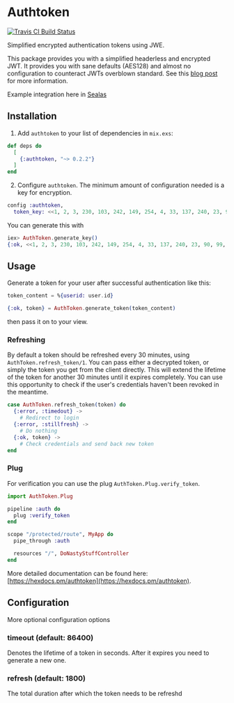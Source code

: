 # Authtoken

[![Travis CI Build Status](https://travis-ci.org/Brainsware/authtoken.svg?branch=master)](https://travis-ci.org/Brainsware/authtoken)

Simplified encrypted authentication tokens using JWE.

This package provides you with a simplified headerless and encrypted JWT. It provides you with sane defaults (AES128) and almost no configuration to counteract JWTs overblown standard. See this [blog post](https://sealas.at/blog/2017-12/tokens-cookies-and-sessions-an-auth-story-part-1/) for more information.

Example integration here in [Sealas](https://github.com/Brainsware/sealas)

## Installation

1. Add `authtoken` to your list of dependencies in `mix.exs`:

```elixir
def deps do
  [
    {:authtoken, "~> 0.2.2"}
  ]
end
```

2. Configure `authtoken`. The minimum amount of configuration needed is a key for encryption.

```elixir
config :authtoken,
  token_key: <<1, 2, 3, 230, 103, 242, 149, 254, 4, 33, 137, 240, 23, 90, 99, 250>>
```

You can generate this with

```elixir
iex> AuthToken.generate_key()
{:ok, <<1, 2, 3, 230, 103, 242, 149, 254, 4, 33, 137, 240, 23, 90, 99, 250>>}
```

## Usage

Generate a token for your user after successful authentication like this:

```elixir
token_content = %{userid: user.id}

{:ok, token} = AuthToken.generate_token(token_content)
```

then pass it on to your view.

### Refreshing

By default a token should be refreshed every 30 minutes, using `AuthToken.refresh_token/1`.
You can pass either a decrypted token, or simply the token you get from the client directly.
This will extend the lifetime of the token for another 30 minutes until it expires completely.
You can use this opportunity to check if the user's credentials haven't been revoked in the meantime.

```elixir
case AuthToken.refresh_token(token) do
  {:error, :timedout} ->
    # Redirect to login
  {:error, :stillfresh} ->
    # Do nothing
  {:ok, token} ->
    # Check credentials and send back new token
end
```

### Plug

For verification you can use the plug `AuthToken.Plug.verify_token`.

```elixir
import AuthToken.Plug

pipeline :auth do
  plug :verify_token
end

scope "/protected/route", MyApp do
  pipe_through :auth

  resources "/", DoNastyStuffController
end
```

More detailed documentation can be found here: [https://hexdocs.pm/authtoken](https://hexdocs.pm/authtoken).

## Configuration

More optional configuration options

### timeout (default: 86400)

Denotes the lifetime of a token in seconds. After it expires you need to generate a new one.

### refresh (default: 1800)

The total duration after which the token needs to be refreshd
